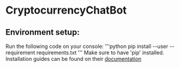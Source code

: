 # CryptocurrencyChatBot

## Environment setup:
Run the following code on your console:
'''python
pip install --user --requirement requirements.txt
'''
Make sure to have 'pip' installed. Installation guides can be found on their [documentation](https://pip.pypa.io/en/stable/installing/)
